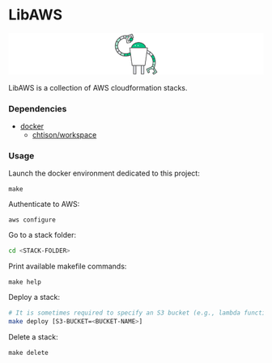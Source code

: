 # LibAWS
![libaws](misc/libaws.png)

LibAWS is a collection of AWS cloudformation stacks.

### Dependencies
- [docker](https://www.docker.com/)
	* [chtison/workspace](https://github.com/chtison/workspace)

### Usage
Launch the docker environment dedicated to this project:
```
make
```
Authenticate to AWS:
```
aws configure
```
Go to a stack folder:
```sh
cd <STACK-FOLDER>
```
Print available makefile commands:
```
make help
```
Deploy a stack:
```sh
# It is sometimes required to specify an S3 bucket (e.g., lambda functions)
make deploy [S3-BUCKET=<BUCKET-NAME>]
```
Delete a stack:
```
make delete
```
